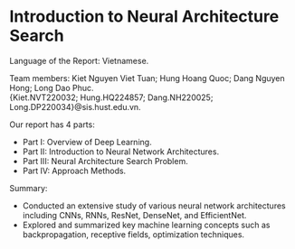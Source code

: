 # Introduction to Neural Architecture Search

Language of the Report: Vietnamese.

Team members: Kiet Nguyen Viet Tuan; Hung Hoang Quoc; Dang Nguyen Hong; Long Dao Phuc.\
{Kiet.NVT220032; Hung.HQ224857; Dang.NH220025; Long.DP220034}@sis.hust.edu.vn.

Our report has 4 parts:
- Part I: Overview of Deep Learning.
- Part II: Introduction to Neural Network Architectures.
- Part III: Neural Architecture Search Problem.
- Part IV: Approach Methods.
  
Summary:
* Conducted an extensive study of various neural network architectures including CNNs, RNNs, ResNet, DenseNet, and EfficientNet.
* Explored and summarized key machine learning concepts such as backpropagation, receptive fields, optimization techniques.
